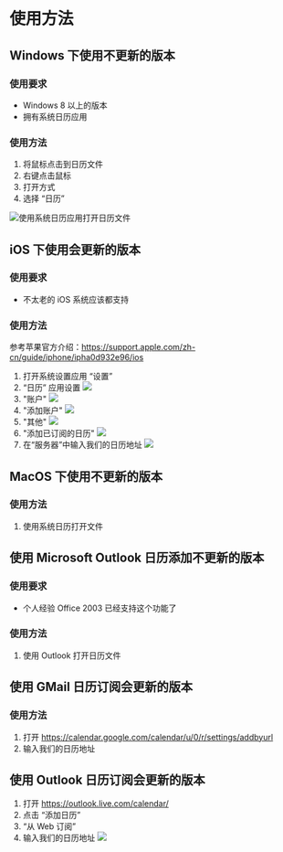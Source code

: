 # 使用方法

## Windows 下使用不更新的版本

### 使用要求

- Windows 8 以上的版本
- 拥有系统日历应用

### 使用方法

1. 将鼠标点击到日历文件
2. 右键点击鼠标
3. 打开方式
4. 选择 “日历”

![使用系统日历应用打开日历文件](assets/windows-calendar.png)

## iOS 下使用会更新的版本

### 使用要求

- 不太老的 iOS 系统应该都支持

### 使用方法

参考苹果官方介绍：<https://support.apple.com/zh-cn/guide/iphone/ipha0d932e96/ios>

1. 打开系统设置应用 “设置”
2. “日历” 应用设置
   ![](assets/ios-online-1.png)
3. "账户"
   ![](assets/ios-online-2.png)
4. "添加账户"
   ![](assets/ios-online-3.png)
5. "其他"
   ![](assets/ios-online-4.png)
6. "添加已订阅的日历"
   ![](assets/ios-online-5.png)
7. 在“服务器”中输入我们的日历地址
   ![](assets/ios-online-6.png)

## MacOS 下使用不更新的版本

### 使用方法

1. 使用系统日历打开文件

## 使用 Microsoft Outlook 日历添加不更新的版本

### 使用要求

- 个人经验 Office 2003 已经支持这个功能了

### 使用方法

1. 使用 Outlook 打开日历文件

## 使用 GMail 日历订阅会更新的版本

### 使用方法

1. 打开 <https://calendar.google.com/calendar/u/0/r/settings/addbyurl>
2. 输入我们的日历地址

## 使用 Outlook 日历订阅会更新的版本

1. 打开 <https://outlook.live.com/calendar/>
2. 点击 “添加日历”
3. “从 Web 订阅”
4. 输入我们的日历地址
   ![](assets/outlook_web-png.png)
